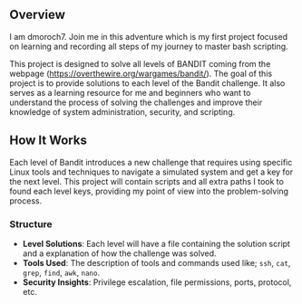 
## Overview
I am dmoroch7. Join me in this adventure which is my first project focused on learning and recording all steps of my journey to master bash scripting.

This project is designed to solve all levels of BANDIT coming from the webpage (https://overthewire.org/wargames/bandit/). 
The goal of this project is to provide solutions to each level of the Bandit challenge. 
It also serves as a learning resource for me and beginners who want to understand the process of solving the challenges and improve their knowledge of system administration, security, and scripting.

## How It Works

Each level of Bandit introduces a new challenge that requires using specific Linux tools and techniques to navigate a simulated system and get a key for the next level. 
This project will contain scripts and all extra paths I took to found each level keys, providing my point of view into the problem-solving process.

### Structure

- **Level Solutions**: Each level will have a file containing the solution script and a explanation of how the challenge was solved.
- **Tools Used**:  The description of tools and commands used like; `ssh`, `cat`, `grep`, `find`, `awk`, `nano`.
- **Security Insights**:  Privilege escalation, file permissions, ports, protocol, etc.
